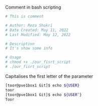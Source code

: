 Comment in bash scripting

```bash
# This is comment

# Author: Reza Shokri
# Date Created: May 11, 2022
# Last Modified: May 12, 2022

# Description 
# It's show some info

# Usage 
# chmod +x ./our_fisrt_script
# ./our_fisrt_script
```

Capitalises the first letter of the parameter
```bash
[toor@pve1box1 Git]$ echo ${USER}  
toor  
[toor@pve1box1 Git]$ echo ${USER^}  
Toor
```